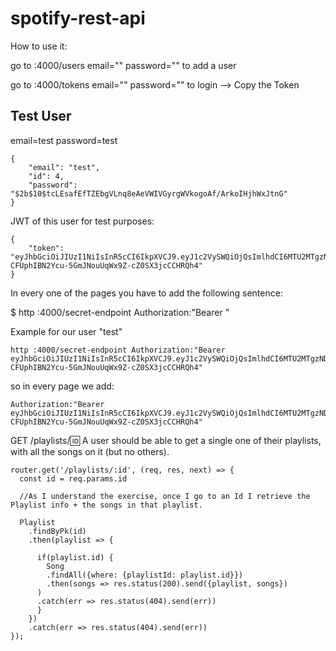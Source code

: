 # spotify-rest-api

How to use it:

go to :4000/users email="" password="" to add a user

go to :4000/tokens email="" password="" to login --> Copy the Token

Test User
-----------
email=test password=test
```
{
    "email": "test",
    "id": 4,
    "password": "$2b$10$tcLEsafEfTZEbgVLnq8eAeVWIVGyrgWVkogoAf/ArkoIHjhWxJtnG"
}
```
JWT of this user for test purposes:

```
{
    "token": "eyJhbGciOiJIUzI1NiIsInR5cCI6IkpXVCJ9.eyJ1c2VySWQiOjQsImlhdCI6MTU2MTgzNDM2OCwiZXhwIjoxNTYxODQxNTY4fQ.-CFUphIBN2Ycu-5GmJNouUqWx9Z-cZ0SX3jcCCHRQh4"
}
```
In every one of the pages you have to add the following sentence:

$ http :4000/secret-endpoint Authorization:"Bearer <JWT>"

Example for our user "test"
```
http :4000/secret-endpoint Authorization:"Bearer eyJhbGciOiJIUzI1NiIsInR5cCI6IkpXVCJ9.eyJ1c2VySWQiOjQsImlhdCI6MTU2MTgzNDM2OCwiZXhwIjoxNTYxODQxNTY4fQ.-CFUphIBN2Ycu-5GmJNouUqWx9Z-cZ0SX3jcCCHRQh4"
```

so in every page we add:
```
Authorization:"Bearer eyJhbGciOiJIUzI1NiIsInR5cCI6IkpXVCJ9.eyJ1c2VySWQiOjQsImlhdCI6MTU2MTgzNDM2OCwiZXhwIjoxNTYxODQxNTY4fQ.-CFUphIBN2Ycu-5GmJNouUqWx9Z-cZ0SX3jcCCHRQh4"

```






GET /playlists/:id: A user should be able to get a single one of their playlists, with all the songs on it (but no others).

```
router.get('/playlists/:id', (req, res, next) => {
  const id = req.params.id

  //As I understand the exercise, once I go to an Id I retrieve the Playlist info + the songs in that playlist.

  Playlist
    .findByPk(id)
    .then(playlist => { 

      if(playlist.id) {
        Song
        .findAll({where: {playlistId: playlist.id}})
        .then(songs => res.status(200).send({playlist, songs})
      )
      .catch(err => res.status(404).send(err))
      }     
    })
    .catch(err => res.status(404).send(err))
});
```